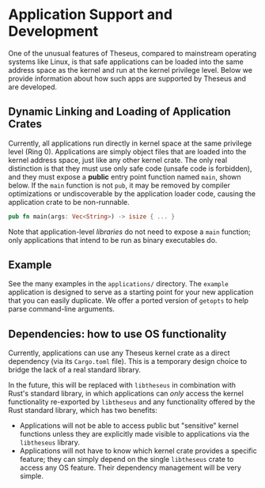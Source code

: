 # Application Support and Development
One of the unusual features of Theseus, compared to mainstream operating systems like Linux, is that safe applications can be loaded into the same address space as the kernel and run at the kernel privilege level. Below we provide information about how such apps are supported by Theseus and are developed.


## Dynamic Linking and Loading of Application Crates
Currently, all applications run directly in kernel space at the same privilege level (Ring 0).
Applications are simply object files that are loaded into the kernel address space, just like any other kernel crate.
The only real distinction is that they must use only safe code (unsafe code is forbidden),
and they must expose a **public** entry point function named `main`, shown below.
If the `main` function is not `pub`, it may be removed by compiler optimizations or undiscoverable by the application loader code, 
causing the application crate to be non-runnable.

```rust
pub fn main(args: Vec<String>) -> isize { ... }
```

Note that application-level *libraries* do not need to expose a `main` function;
only applications that intend to be run as binary executables do. 


## Example
See the many examples in the `applications/` directory. The `example` application is designed to serve as a starting point for your new application that you can easily duplicate. We offer a ported version of `getopts` to help parse command-line arguments. 


## Dependencies: how to use OS functionality
Currently, applications can use any Theseus kernel crate as a direct dependency (via its `Cargo.toml` file). This is a temporary design choice to bridge the lack of a real standard library. 

In the future, this will be replaced with `libtheseus` in combination with Rust's standard library, in which applications can *only* access the kernel functionality re-exported by `libtheseus` and any functionality offered by the Rust standard library, which has two benefits:
* Applications will not be able to access public but "sensitive" kernel functions unless they are explicitly made visible to applications via the `libtheseus` library.
* Applications will not have to know which kernel crate provides a specific feature; they can simply depend on the single `libtheseus` crate to access any OS feature. Their dependency management will be very simple. 